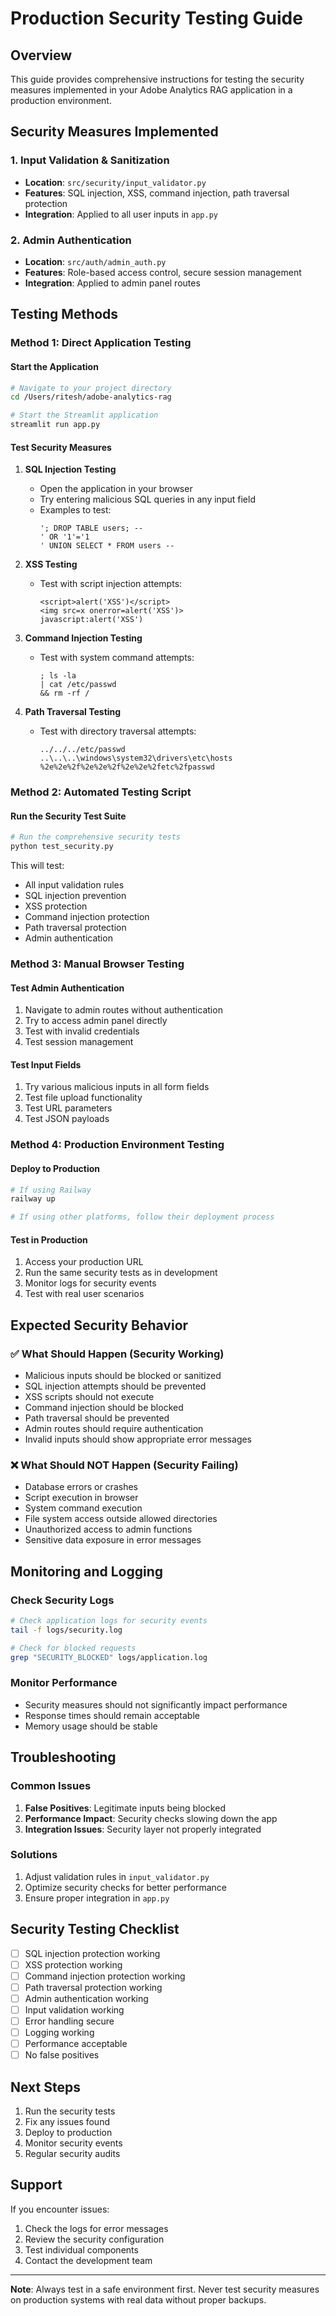 # Production Security Testing Guide

## Overview

This guide provides comprehensive instructions for testing the security measures implemented in your Adobe Analytics RAG application in a production environment.

## Security Measures Implemented

### 1. Input Validation & Sanitization

- **Location**: `src/security/input_validator.py`
- **Features**: SQL injection, XSS, command injection, path traversal protection
- **Integration**: Applied to all user inputs in `app.py`

### 2. Admin Authentication

- **Location**: `src/auth/admin_auth.py`
- **Features**: Role-based access control, secure session management
- **Integration**: Applied to admin panel routes

## Testing Methods

### Method 1: Direct Application Testing

#### Start the Application

```bash
# Navigate to your project directory
cd /Users/ritesh/adobe-analytics-rag

# Start the Streamlit application
streamlit run app.py
```

#### Test Security Measures

1. **SQL Injection Testing**

   - Open the application in your browser
   - Try entering malicious SQL queries in any input field
   - Examples to test:
     ```
     '; DROP TABLE users; --
     ' OR '1'='1
     ' UNION SELECT * FROM users --
     ```

2. **XSS Testing**

   - Test with script injection attempts:
     ```
     <script>alert('XSS')</script>
     <img src=x onerror=alert('XSS')>
     javascript:alert('XSS')
     ```

3. **Command Injection Testing**

   - Test with system command attempts:
     ```
     ; ls -la
     | cat /etc/passwd
     && rm -rf /
     ```

4. **Path Traversal Testing**
   - Test with directory traversal attempts:
     ```
     ../../../etc/passwd
     ..\..\..\windows\system32\drivers\etc\hosts
     %2e%2e%2f%2e%2e%2f%2e%2e%2fetc%2fpasswd
     ```

### Method 2: Automated Testing Script

#### Run the Security Test Suite

```bash
# Run the comprehensive security tests
python test_security.py
```

This will test:

- All input validation rules
- SQL injection prevention
- XSS protection
- Command injection protection
- Path traversal protection
- Admin authentication

### Method 3: Manual Browser Testing

#### Test Admin Authentication

1. Navigate to admin routes without authentication
2. Try to access admin panel directly
3. Test with invalid credentials
4. Test session management

#### Test Input Fields

1. Try various malicious inputs in all form fields
2. Test file upload functionality
3. Test URL parameters
4. Test JSON payloads

### Method 4: Production Environment Testing

#### Deploy to Production

```bash
# If using Railway
railway up

# If using other platforms, follow their deployment process
```

#### Test in Production

1. Access your production URL
2. Run the same security tests as in development
3. Monitor logs for security events
4. Test with real user scenarios

## Expected Security Behavior

### ✅ What Should Happen (Security Working)

- Malicious inputs should be blocked or sanitized
- SQL injection attempts should be prevented
- XSS scripts should not execute
- Command injection should be blocked
- Path traversal should be prevented
- Admin routes should require authentication
- Invalid inputs should show appropriate error messages

### ❌ What Should NOT Happen (Security Failing)

- Database errors or crashes
- Script execution in browser
- System command execution
- File system access outside allowed directories
- Unauthorized access to admin functions
- Sensitive data exposure in error messages

## Monitoring and Logging

### Check Security Logs

```bash
# Check application logs for security events
tail -f logs/security.log

# Check for blocked requests
grep "SECURITY_BLOCKED" logs/application.log
```

### Monitor Performance

- Security measures should not significantly impact performance
- Response times should remain acceptable
- Memory usage should be stable

## Troubleshooting

### Common Issues

1. **False Positives**: Legitimate inputs being blocked
2. **Performance Impact**: Security checks slowing down the app
3. **Integration Issues**: Security layer not properly integrated

### Solutions

1. Adjust validation rules in `input_validator.py`
2. Optimize security checks for better performance
3. Ensure proper integration in `app.py`

## Security Testing Checklist

- [ ] SQL injection protection working
- [ ] XSS protection working
- [ ] Command injection protection working
- [ ] Path traversal protection working
- [ ] Admin authentication working
- [ ] Input validation working
- [ ] Error handling secure
- [ ] Logging working
- [ ] Performance acceptable
- [ ] No false positives

## Next Steps

1. Run the security tests
2. Fix any issues found
3. Deploy to production
4. Monitor security events
5. Regular security audits

## Support

If you encounter issues:

1. Check the logs for error messages
2. Review the security configuration
3. Test individual components
4. Contact the development team

---

**Note**: Always test in a safe environment first. Never test security measures on production systems with real data without proper backups.
